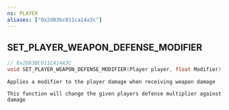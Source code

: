 ```yaml
---
ns: PLAYER
aliases: ["0x2d83bc011ca14a3c"]
---
```

## SET_PLAYER_WEAPON_DEFENSE_MODIFIER

```c
// 0x2D83BC011CA14A3C
void SET_PLAYER_WEAPON_DEFENSE_MODIFIER(Player player, float Modifier);
```

```
Applies a modifier to the player damage when receiving weapon damage

This function will change the given players defense multiplier against damage
```
